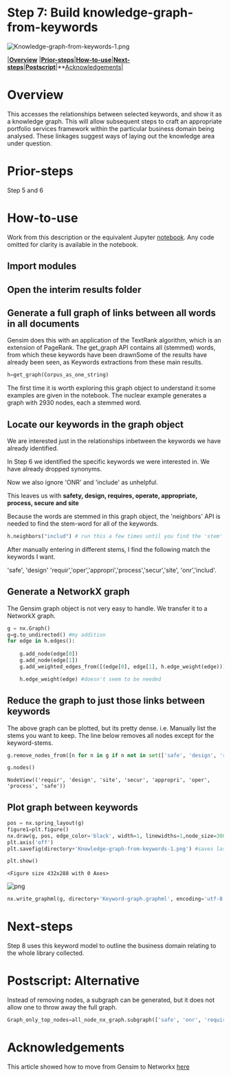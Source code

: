 # Step 7: Build knowledge-graph-from-keywords



![Knowledge-graph-from-keywords-1.png](/images/Step-7_files/attachment:d8dc96af-b597-4ead-a51e-f1ff87c900dd.png)

|**[Overview](#Overview)** |**[Prior-steps](#Prior-steps)**|**[How-to-use](#How-to-use)**|**[Next-steps](#Next-steps)**|**[Postscript](#Postscript)**|**[Acknowledgements](#Acknowledgments)|

# Overview
This accesses the relationships between selected keywords, and show it as a knowledge graph. 
This will allow subsequent steps to craft an appropriate portfolio services framework within the particular business domain being analysed.
These linkages suggest ways of laying out the knowledge area under question.

# Prior-steps
Step 5 and 6

# How-to-use
Work from this description or the equivalent Jupyter [notebook](https://github.com/lawrencerowland/Data-Model-for-Project-Frameworks/blob/master/Project-frameworks-by-using-NLP-with-Python-libraries/Jupyter%20notebooks/Step-7-knowledge-graph-from-keywords.ipynb). Any code omitted for clarity is available in the notebook.

## Import modules

## Open the interim results folder

## Generate a full graph of links between all words in all documents

Gensim does this with an application of the TextRank algorithm, which is an extension of PageRank. The get_graph API contains all (stemmed) words, from which these keywords have been drawnSome of the results have already been seen, as Keywords  extractions from these main results. 

```python
h=get_graph(Corpus_as_one_string)
```

The first time it is worth exploring this graph object to understand it:some examples are given in the notebook. 
The nuclear example generates a graph with 2930 nodes, each a stemmed word. 

## Locate our keywords in the graph object
We are interested just in the relationships inbetween the keywords we have already identified. 

In Step 6 we identified the specific keywords we were interested in. We have already dropped synonyms.

Now we also ignore 'ONR' and 'include' as unhelpful. 

This leaves us with **safety, design, requires, operate, appropriate, process, secure and site**

Because the words are stemmed in this graph object, the 'neighbors' API is needed to find the stem-word for all of the keywords.

```python
h.neighbors("includ") # run this a few times until you find the 'stem' being used for each keyword you want
```

After manually entering in different stems, I find the following match the keywords I want.

'safe', 'design' 'requir','oper','appropri','process','secur','site', 'onr','includ'.



## Generate a NetworkX graph

The Gensim graph object is not very easy to handle. We transfer it to a NetworkX graph. 

```python
g = nx.Graph()
g=g.to_undirected() #my addition
for edge in h.edges():
    
    g.add_node(edge[0])
    g.add_node(edge[1])
    g.add_weighted_edges_from([(edge[0], edge[1], h.edge_weight(edge))])

    h.edge_weight(edge) #doesn't seem to be needed
```

## Reduce the graph to just those links between keywords
The above graph can be plotted, but its pretty dense. 
i.e. Manually list the stems you want to keep. 
The line below removes all nodes except for the keyword-stems.

```python
g.remove_nodes_from([n for n in g if n not in set(['safe', 'design', 'requir','oper','appropri','process','secur','site'])])
```

```python
g.nodes()
```




    NodeView(('requir', 'design', 'site', 'secur', 'appropri', 'oper', 'process', 'safe'))



## Plot graph between keywords

```python
pos = nx.spring_layout(g)
figure1=plt.figure()
nx.draw(g, pos, edge_color='black', width=1, linewidths=1,node_size=3000, node_color='seagreen', alpha=0.9,labels={node: node for node in g.nodes()})
plt.axis('off')
plt.savefig(directory+'Knowledge-graph-from-keywords-1.png') #saves last figure generated
```

```python
plt.show()
```


    <Figure size 432x288 with 0 Axes>



![png](/images/Step-7_files/output_16_1.png)


```python
nx.write_graphml(g, directory+'Keyword-graph.graphml', encoding='utf-8', prettyprint=True, infer_numeric_types=False)
```

# Next-steps
Step 8 uses this keyword model to outline the business domain relating to the whole library collected. 

# Postscript: Alternative
Instead of removing nodes, a subgraph can be generated, but it does not allow one to throw away the full graph. 

```python
Graph_only_top_nodes=all_node_nx_graph.subgraph(['safe', 'onr', 'requir','includ','design','site','secur','process','appropri','oper'])
```

# Acknowledgements
This article showed how to move from Gensim to Networkx [here](https://dev.to/b_dmarius/python-keywords-extraction-machine-learning-project-series-part-2-2bii)
